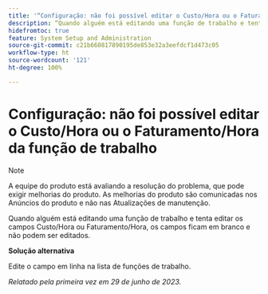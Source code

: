 ```yaml
---
title: '“Configuração: não foi possível editar o Custo/Hora ou o Faturamento/Hora da função de trabalho”'
description: “Quando alguém está editando uma função de trabalho e tenta editar os campos Custo/Hora ou Faturamento/Hora, os campos ficam em branco e não podem ser editados.”
hidefromtoc: true
feature: System Setup and Administration
source-git-commit: c21b660817890195de853e32a3eefdcf1d473c05
workflow-type: ht
source-wordcount: '121'
ht-degree: 100%

---
```



# Configuração: não foi possível editar o Custo/Hora ou o Faturamento/Hora da função de trabalho



>[!NOTE]
>
>A equipe do produto está avaliando a resolução do problema, que pode exigir melhorias do produto. As melhorias do produto são comunicadas nos Anúncios do produto e não nas Atualizações de manutenção.

Quando alguém está editando uma função de trabalho e tenta editar os campos Custo/Hora ou Faturamento/Hora, os campos ficam em branco e não podem ser editados.

**Solução alternativa**

Edite o campo em linha na lista de funções de trabalho.

_Relatado pela primeira vez em 29 de junho de 2023._

